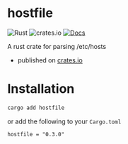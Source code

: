 # hostfile
![Rust](https://github.com/aneeshdurg/hostfile/workflows/Rust/badge.svg)
![crates.io](https://img.shields.io/crates/v/hostfile.svg)
[![Docs](https://docs.rs/hostfile/badge.svg)](https://docs.rs/hostfile)

A rust crate for parsing /etc/hosts

+ published on [crates.io](https://crates.io/crates/hostfile)

# Installation

```bash
cargo add hostfile
```

or add the following to your `Cargo.toml`

```
hostfile = "0.3.0"
```
